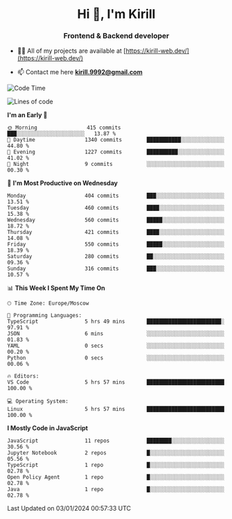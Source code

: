 <h1 align="center">Hi 👋, I'm Kirill</h1>
<h3 align="center">Frontend & Backend developer</h3>

- 👨‍💻 All of my projects are available at [https://kirill-web.dev/](https://kirill-web.dev/)

- 📫 Contact me here **kirill.9992@gmail.com**











<!--START_SECTION:waka-->
![Code Time](http://img.shields.io/badge/Code%20Time-1%2C617%20hrs%2059%20mins-blue)

![Lines of code](https://img.shields.io/badge/From%20Hello%20World%20I%27ve%20Written-4.5%20million%20lines%20of%20code-blue)

**I'm an Early 🐤** 

```text
🌞 Morning                415 commits         ███░░░░░░░░░░░░░░░░░░░░░░   13.87 % 
🌆 Daytime                1340 commits        ███████████░░░░░░░░░░░░░░   44.80 % 
🌃 Evening                1227 commits        ██████████░░░░░░░░░░░░░░░   41.02 % 
🌙 Night                  9 commits           ░░░░░░░░░░░░░░░░░░░░░░░░░   00.30 % 
```
📅 **I'm Most Productive on Wednesday** 

```text
Monday                   404 commits         ███░░░░░░░░░░░░░░░░░░░░░░   13.51 % 
Tuesday                  460 commits         ████░░░░░░░░░░░░░░░░░░░░░   15.38 % 
Wednesday                560 commits         █████░░░░░░░░░░░░░░░░░░░░   18.72 % 
Thursday                 421 commits         ████░░░░░░░░░░░░░░░░░░░░░   14.08 % 
Friday                   550 commits         █████░░░░░░░░░░░░░░░░░░░░   18.39 % 
Saturday                 280 commits         ██░░░░░░░░░░░░░░░░░░░░░░░   09.36 % 
Sunday                   316 commits         ███░░░░░░░░░░░░░░░░░░░░░░   10.57 % 
```


📊 **This Week I Spent My Time On** 

```text
🕑︎ Time Zone: Europe/Moscow

💬 Programming Languages: 
TypeScript               5 hrs 49 mins       ████████████████████████░   97.91 % 
JSON                     6 mins              ░░░░░░░░░░░░░░░░░░░░░░░░░   01.83 % 
YAML                     0 secs              ░░░░░░░░░░░░░░░░░░░░░░░░░   00.20 % 
Python                   0 secs              ░░░░░░░░░░░░░░░░░░░░░░░░░   00.06 % 

🔥 Editors: 
VS Code                  5 hrs 57 mins       █████████████████████████   100.00 % 

💻 Operating System: 
Linux                    5 hrs 57 mins       █████████████████████████   100.00 % 
```

**I Mostly Code in JavaScript** 

```text
JavaScript               11 repos            ████████░░░░░░░░░░░░░░░░░   30.56 % 
Jupyter Notebook         2 repos             █░░░░░░░░░░░░░░░░░░░░░░░░   05.56 % 
TypeScript               1 repo              █░░░░░░░░░░░░░░░░░░░░░░░░   02.78 % 
Open Policy Agent        1 repo              █░░░░░░░░░░░░░░░░░░░░░░░░   02.78 % 
Java                     1 repo              █░░░░░░░░░░░░░░░░░░░░░░░░   02.78 % 
```




 Last Updated on 03/01/2024 00:57:33 UTC
<!--END_SECTION:waka-->
